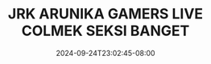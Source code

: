 --- 
title: "JRK ARUNIKA GAMERS LIVE  COLMEK SEKSI BANGET"
description: "streaming bokeh JRK ARUNIKA GAMERS LIVE  COLMEK SEKSI BANGET yandex   terbaru"
date: 2024-09-24T23:02:45-08:00
file_code: "tmyu99nq99ei"
draft: false
cover: "qok6ggkwtgc830dd.jpg"
tags: ["JRK", "ARUNIKA", "GAMERS", "LIVE", "COLMEK", "SEKSI", "BANGET", "bokep-indo", "bokep-viral", "bokep-ig"]
length: 1979
fld_id: "1484066"
foldername: "Arunika"
categories: ["Arunika"]
views: 0
---